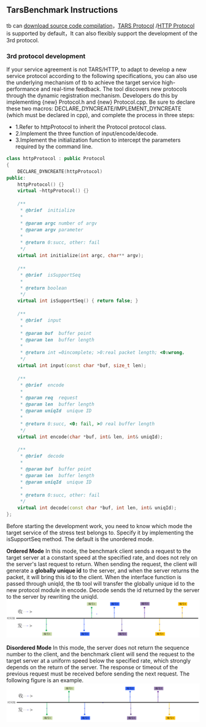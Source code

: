 ## TarsBenchmark Instructions

tb can [download source code compilation](../../env/tarsbenchmark.md)，[TARS Protocol](tars-guide.md) /[HTTP Protocol](http-guide.md) is supported by default，It can also flexibly support the development of the 3rd protocol.

### 3rd protocol development
If your service agreement is not TARS/HTTP, to adapt to develop a new service protocol according to the following specifications, you can also use the underlying mechanism of tb to achieve the target service high-performance and real-time feedback. The tool discovers new protocols through the dynamic registration mechanism. Developers do this by implementing {new} Protocol.h and {new} Protocol.cpp. Be sure to declare these two macros: DECLARE_DYNCREATE/IMPLEMENT_DYNCREATE (which must be declared in cpp), and complete the process in three steps:

 - 1.Refer to httpProtocol to inherit the Protocol protocol class.
 - 2.Implement the three function of input/encode/decode.
 - 3.Implement the initialization function to intercept the parameters required by the command line.

```cpp
class httpProtocol : public Protocol
{
    DECLARE_DYNCREATE(httpProtocol)
public:
    httpProtocol() {}
    virtual ~httpProtocol() {}

    /**
     * @brief  initialize
     *
     * @param argc number of argv
     * @param argv parameter
     *
     * @return 0:succ, other: fail
     */
    virtual int initialize(int argc, char** argv);

    /**
     * @brief  isSupportSeq
     *
     * @return boolean
     */
    virtual int isSupportSeq() { return false; }

    /**
     * @brief  input
     *
     * @param buf  buffer point
     * @param len  buffer length
     *
     * @return int =0incomplete; >0:real packet length; <0:wrong，
     */
    virtual int input(const char *buf, size_t len);

    /**
     * @brief  encode
     *
     * @param req  request
     * @param len  buffer length
     * @param uniqId  unique ID
     *
     * @return 0:succ, <0: fail, >0 real buffer length
     */
    virtual int encode(char *buf, int& len, int& uniqId);

    /**
     * @brief  decode
     *
     * @param buf  buffer point
     * @param len  buffer length
     * @param uniqId  unique ID
     *
     * @return 0:succ, other: fail
     */
    virtual int decode(const char *buf, int len, int& uniqId);
};
```


Before starting the development work, you need to know which mode the target service of the stress test belongs to. Specify it by implementing the isSupportSeq method. The default is the unordered mode.

**Ordered Mode**
In this mode, the benchmark client sends a request to the target server at a constant speed at the specified rate, and does not rely on the server's last request to return. When sending the request, the client will generate a **globally unique id** to the server, and when the server returns the packet, it will bring this id to the client. When the interface function is passed through uniqId, the tb tool will transfer the globally unique id to the new protocol module in encode. Decode sends the id returned by the server to the server by rewriting the uniqId.
![ordered](../../assets/tb_ordered.png)


**Disordered Mode**
In this mode, the server does not return the sequence number to the client, and the benchmark client will send the request to the target server at a uniform speed below the specified rate, which strongly depends on the return of the server. The response or timeout of the previous request must be received before sending the next request. The following figure is an example.
![disordered](../../assets/tb_disordered.png)